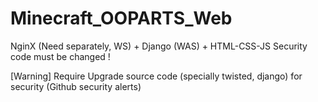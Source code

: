 # Minecraft_OOPARTS_Web
NginX (Need separately, WS)  +  Django (WAS)  +  HTML-CSS-JS
Security code must be changed !


[Warning] Require Upgrade source code (specially twisted, django) for security (Github security alerts)
